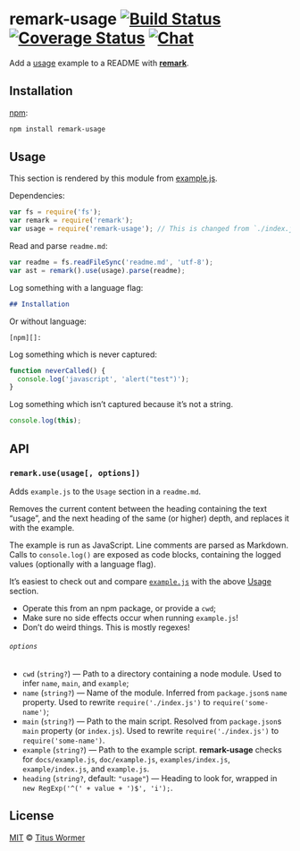 # remark-usage [![Build Status][build-badge]][build-status] [![Coverage Status][coverage-badge]][coverage-status] [![Chat][chat-badge]][chat]

Add a [usage][] example to a README with [**remark**][remark].

## Installation

[npm][]:

```bash
npm install remark-usage
```

## Usage

This section is rendered by this module from [example.js][example-js].

Dependencies:

```javascript
var fs = require('fs');
var remark = require('remark');
var usage = require('remark-usage'); // This is changed from `./index.js` to `remark-usage`
```

Read and parse `readme.md`:

```javascript
var readme = fs.readFileSync('readme.md', 'utf-8');
var ast = remark().use(usage).parse(readme);
```

Log something with a language flag:

```markdown
## Installation
```

Or without language:

```
[npm][]:
```

Log something which is never captured:

```javascript
function neverCalled() {
  console.log('javascript', 'alert("test")');
}
```

Log something which isn’t captured because it’s not a string.

```javascript
console.log(this);
```

## API

<!--lint enable code-block-style-->

### `remark.use(usage[, options])`

Adds `example.js` to the `Usage` section in a `readme.md`.

Removes the current content between the heading containing the text “usage”,
and the next heading of the same (or higher) depth, and replaces it with
the example.

The example is run as JavaScript.  Line comments are parsed as Markdown.
Calls to `console.log()` are exposed as code blocks, containing the logged
values (optionally with a language flag).

It’s easiest to check out and compare [`example.js`][example-js] with the
above [Usage][] section.

*   Operate this from an npm package, or provide a `cwd`;
*   Make sure no side effects occur when running `example.js`!
*   Don’t do weird things.  This is mostly regexes!

###### `options`

*   `cwd` (`string?`) — Path to a directory containing a node module.
    Used to infer `name`, `main`, and `example`;
*   `name` (`string?`) — Name of the module.  Inferred from `package.json`s
    `name` property.  Used to rewrite `require('./index.js')` to
    `require('some-name')`;
*   `main` (`string?`) — Path to the main script.  Resolved from
    `package.json`s `main` property (or `index.js`).  Used to rewrite
    `require('./index.js')`
    to `require('some-name')`.
*   `example` (`string?`) — Path to the example script.  **remark-usage**
    checks for `docs/example.js`, `doc/example.js`, `examples/index.js`,
    `example/index.js`, and `example.js`.
*   `heading` (`string?`, default: `"usage"`) — Heading to look for,
    wrapped in `new RegExp('^(' + value + ')$', 'i');`.

## License

[MIT][license] © [Titus Wormer][author]

<!-- Definitions -->

[build-badge]: https://img.shields.io/travis/wooorm/remark-usage.svg

[build-status]: https://travis-ci.org/wooorm/remark-usage

[coverage-badge]: https://img.shields.io/codecov/c/github/wooorm/remark-usage.svg

[coverage-status]: https://codecov.io/github/wooorm/remark-usage

[chat-badge]: https://img.shields.io/gitter/room/wooorm/remark.svg

[chat]: https://gitter.im/wooorm/remark

[license]: LICENSE

[author]: http://wooorm.com

[npm]: https://docs.npmjs.com/cli/install

[remark]: https://github.com/wooorm/remark

[usage]: #usage

[example-js]: example.js
